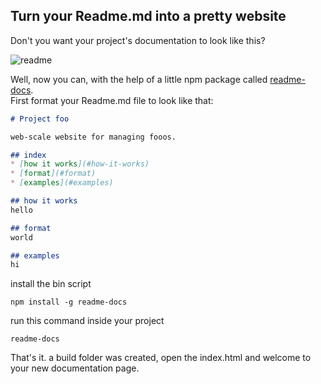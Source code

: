 ## Turn your Readme.md into a pretty website

Don't you want your project's documentation to look like this?

![readme](http://i.imgur.com/UqY4Lrh.png)

Well, now you can, with the help of a little npm package called [readme-docs](https://github.com/getprove/node-bootstrap-readme-docs).  
First format your Readme.md file to look like that:

```md
# Project foo

web-scale website for managing fooos.

## index
* [how it works](#how-it-works)
* [format](#format)
* [examples](#examples)

## how it works
hello

## format
world

## examples
hi
```

install the bin script

    npm install -g readme-docs

run this command inside your project

    readme-docs

That's it. a build folder was created, open the index.html and welcome to your new documentation page.
